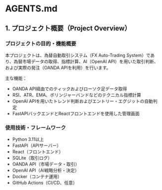 


# AGENTS.md

## 1. プロジェクト概要（Project Overview）

### プロジェクトの目的・機能概要
本プロジェクトは、為替自動取引システム（FX Auto-Trading System）であり、為替市場データの取得、指標計算、AI（OpenAI API）を用いた取引判断、および実際の発注（OANDA APIを利用）を行います。

主な機能：
- OANDA API経由でのティックおよびローソク足データ取得
- RSI、ATR、EMA、ボリンジャーバンドなどのテクニカル指標計算
- OpenAI APIを用いたトレンド判断およびエントリー・エグジットの自動判定
- FastAPIバックエンドとReactフロントエンドを使用した管理画面

### 使用技術・フレームワーク
- Python 3.11以上
- FastAPI（APIサーバー）
- React（フロントエンド）
- SQLite（取引ログ）
- OANDA API（市場データ・取引）
- OpenAI API（AI戦略分析・決定）
- Docker（コンテナ運用）
- GitHub Actions（CI/CD、任意）